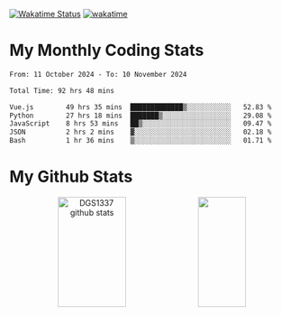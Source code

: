 [![Wakatime Status](https://github.com/noopurphalak/noopurphalak/workflows/wakatime-status-update/badge.svg)](https://github.com/noopurphalak/noopurphalak/actions/workflows/main.yml)
[![wakatime](https://wakatime.com/badge/user/80ace140-ef40-4fdd-b8ed-f3be3d2e1aea.svg)](https://wakatime.com/@80ace140-ef40-4fdd-b8ed-f3be3d2e1aea)

# My Monthly Coding Stats

<!--START_SECTION:waka-->

```txt
From: 11 October 2024 - To: 10 November 2024

Total Time: 92 hrs 48 mins

Vue.js        49 hrs 35 mins  █████████████▒░░░░░░░░░░░   52.83 %
Python        27 hrs 18 mins  ███████▒░░░░░░░░░░░░░░░░░   29.08 %
JavaScript    8 hrs 53 mins   ██▒░░░░░░░░░░░░░░░░░░░░░░   09.47 %
JSON          2 hrs 2 mins    ▓░░░░░░░░░░░░░░░░░░░░░░░░   02.18 %
Bash          1 hr 36 mins    ▒░░░░░░░░░░░░░░░░░░░░░░░░   01.71 %
```

<!--END_SECTION:waka-->

# My Github Stats
<div style="text-align: center;">
  <img width="49%" height="195px" src="https://github-readme-stats-sigma-five.vercel.app/api?username=noopurphalak&show_icons=true&count_private=true&hide_border=true&title_color=ecf2f8&icon_color=0d1117&text_color=FFFFFF&bg_color=0d1117" alt="DGS1337 github stats" />
  <img width="41%" height="195px" src="https://github-readme-stats-sigma-five.vercel.app/api/top-langs/?username=noopurphalak&layout=compact&hide_border=true&title_color=ecf2f8&text_color=FFFFFF&bg_color=0d1117" />
</div>

